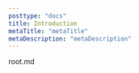 ```yaml
---
posttype: "docs"
title: Introduction
metaTitle: "metaTitle"
metaDescription: "metaDescription"
---
```


root.md


